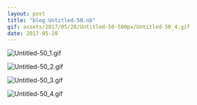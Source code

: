 ```yaml
---
layout: post
title: "blog Untitled-50.nb"
gif: assets/2017/05/28/Untitled-50-500px/Untitled-50_4.gif
date: 2017-05-28
---
```


![Untitled-50_1.gif](../../../assets/2017/05/28/Untitled-50-500px/Untitled-50_1.gif)

![Untitled-50_2.gif](../../../assets/2017/05/28/Untitled-50-500px/Untitled-50_2.gif)

![Untitled-50_3.gif](../../../assets/2017/05/28/Untitled-50-500px/Untitled-50_3.gif)

![Untitled-50_4.gif](../../../assets/2017/05/28/Untitled-50-500px/Untitled-50_4.gif)

